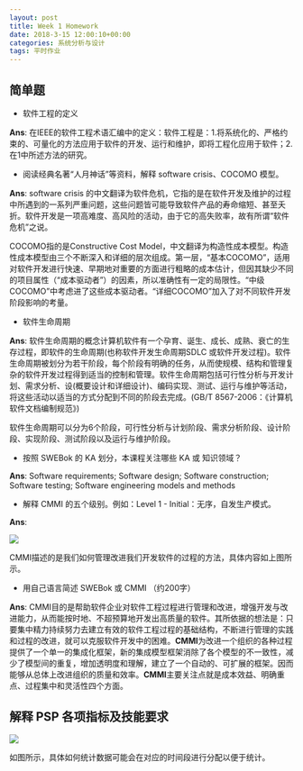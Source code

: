 ```yaml
---
layout: post
title: Week 1 Homework
date: 2018-3-15 12:00:10+00:00
categories: 系统分析与设计
tags: 平时作业
---
```


## 简单题

* 软件工程的定义

**Ans**: 在IEEE的软件工程术语汇编中的定义：软件工程是：1.将系统化的、严格约束的、可量化的方法应用于软件的开发、运行和维护，即将工程化应用于软件；2.在1中所述方法的研究。

* 阅读经典名著“人月神话”等资料，解释 software crisis、COCOMO 模型。

**Ans**: software crisis 的中文翻译为软件危机，它指的是在软件开发及维护的过程中所遇到的一系列严重问题，这些问题皆可能导致软件产品的寿命缩短、甚至夭折。软件开发是一项高难度、高风险的活动，由于它的高失败率，故有所谓“软件危机”之说。

COCOMO指的是Constructive Cost Model，中文翻译为构造性成本模型。构造性成本模型由三个不断深入和详细的层次组成。第一层，“基本COCOMO”，适用对软件开发进行快速、早期地对重要的方面进行粗略的成本估计，但因其缺少不同的项目属性（“成本驱动者”）的因素，所以准确性有一定的局限性。“中级COCOMO”中考虑进了这些成本驱动者。“详细COCOMO”加入了对不同软件开发阶段影响的考量。

* 软件生命周期

**Ans**: 软件生命周期的概念计算机软件有一个孕育、诞生、成长、成熟、衰亡的生存过程，即软件的生命周期(也称软件开发生命周期SDLC 或软件开发过程)。软件生命周期被划分为若干阶段，每个阶段有明确的任务，从而使规模、结构和管理复杂的软件开发过程得到适当的控制和管理。软件生命周期包括可行性分析与开发计划、需求分析、设(概要设计和详细设计)、编码实现、测试、运行与维护等活动，将这些活动以适当的方式分配到不同的阶段去完成。(GB/T 8567-2006：《计算机软件文档编制规范》)

软件生命周期可以分为6个阶段，可行性分析与计划阶段、需求分析阶段、设计阶段、实现阶段、测试阶段以及运行与维护阶段。

* 按照 SWEBok 的 KA 划分，本课程关注哪些 KA 或 知识领域？

**Ans**: Software requirements; Software design; Software construction; Software testing; Software engineering models and methods

* 解释 CMMI 的五个级别。例如：Level 1 - Initial：无序，自发生产模式。

**Ans**: 

![](https://upload.wikimedia.org/wikipedia/commons/thumb/e/ec/Characteristics_of_Capability_Maturity_Model.svg/500px-Characteristics_of_Capability_Maturity_Model.svg.png)

CMMI描述的是我们如何管理改进我们开发软件的过程的方法，具体内容如上图所示。

* 用自己语言简述 SWEBok 或 CMMI （约200字）

**Ans**: CMMI目的是帮助软件企业对软件工程过程进行管理和改进，增强开发与改进能力，从而能按时地、不超预算地开发出高质量的软件。其所依据的想法是：只要集中精力持续努力去建立有效的软件工程过程的基础结构，不断进行管理的实践和过程的改进，就可以克服软件开发中的困难。**CMMI**为改进一个组织的各种过程提供了一个单一的集成化框架，新的集成模型框架消除了各个模型的不一致性，减少了模型间的重复，增加透明度和理解，建立了一个自动的、可扩展的框架。因而能够从总体上改进组织的质量和效率。**CMMI**主要关注点就是成本效益、明确重点、过程集中和灵活性四个方面。



## 解释 PSP 各项指标及技能要求

![](https://wx1.sinaimg.cn/wap360/0069czNLly1fpdtrsetb7j30fi0df0tg.jpg)

如图所示，具体如何统计数据可能会在对应的时间段进行分配以便于统计。